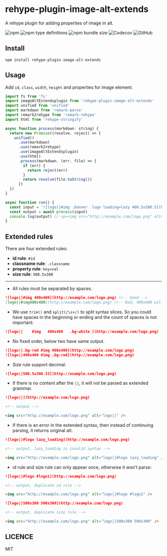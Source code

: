 # rehype-plugin-image-alt-extends

A rehype plugin for adding properties of image in alt.

![npm](https://img.shields.io/npm/v/rehype-plugin-image-alt-extends?logo=npm&style=flat-square)
![npm type definitions](https://img.shields.io/npm/types/rehype-plugin-image-alt-extends?logo=typescript&style=flat-square)
![npm bundle size](https://img.shields.io/bundlephobia/min/rehype-plugin-image-alt-extends?logo=npm&style=flat-square)
![Codecov](https://img.shields.io/codecov/c/github/Gu-Miao/rehype-plugin-image-alt-extends?logo=codecov&style=flat-square)
![GitHub](https://img.shields.io/github/license/Gu-Miao/rehype-plugin-image-alt-extends?logo=github&style=flat-square)

## Install

```
npm install rehype-plugin-image-alt-extends
```

## Usage

Add `id`, `class`, `width`, `height` and properties for image element.

```js
import fs from 'fs'
import imageAltExtendsplugin from 'rehype-plugin-image-alt-extends'
import unified from 'unified'
import markdown from 'remark-parse'
import remark2rehype from 'remark-rehype'
import html from 'rehype-stringify'

async function process(markdown: string) {
  return new Promise((resolve, reject) => {
    unified()
      .use(markdown)
      .use(remark2rehype)
      .use(imageAltExtendsplugin)
      .use(html)
      .process(markdown, (err, file) => {
        if (err) {
          return reject(err)
        }
        return resolve(file.toString())
      })
  })
}

async function run() {
  const input = '![logo||#img .banner .logo loading=lazy 400.5x300.5](http://example.com/logo.png)'
  const output = await process(input)
  console.log(output) // <p><img src="http://example.com/logo.png" alt="logo" loading="lazy" id="img" class="banner logo" width="400.5" height="300.5"></p>
}
```

## Extended rules

There are four extended rules:

- **id rule**: `#id`
- **classname rule**: `.classname`
- **property rule**: `key=val`
- **size rule**: `500.5x300`

---

- All rules must be separated by spaces.

```md
![logo||#img 400x400](http://example.com/logo.png) <!-- Good -->
[logo||#img400x400](http://example.com/logo.png) <!-- Bad, 400x400 will be a part of id -->
```

- We use `trim()` and `split(/\s+/)` to split syntax slices. So you could have spaces in the beginning or ending and the count of spaces is not important:

```md
![logo||    #img   400x400   .bg-white ](http://example.com/logo.png)
```

- No fixed order, below two have same output.

```md
![logo||.bg-red #img 400x400](http://example.com/logo.png)
![logo||400x400 #img .bg-red](http://example.com/logo.png)
```

- Size rule support decimal:

```md
![logo||500.5x300.33](http://example.com/logo.png)
```

- If there is no content after the `||`, it will not be parsed as extended grammar.

```md
![logo||](http://example.com/logo.png)

<!-- output -->

<img src="http://example.com/logo.png" alt="logo||" />
```

- If there is an error in the extended syntax, then instead of continuing parsing, it returns original alt.

```md
![logo||#logo lazy_loading](http://example.com/logo.png)

<!-- output, lazy_loading is invalid syntax -->

<img src="http://example.com/logo.png" alt="logo||#logo lazy_loading" />
```

- id rule and size rule can only appear once, otherwise it won't parse:

```md
![logo||#logo #logo1](http://example.com/logo.png)

<!-- output, duplicate id rule -->

<img src="http://example.com/logo.png" alt="logo||#logo #logo1" />
```

```md
![logo||500x300 500x300](http://example.com/logo.png)

<!-- output, duplicate size rule -->

<img src="http://example.com/logo.png" alt="logo||500x300 500x300" />
```

## LICENCE

MIT
